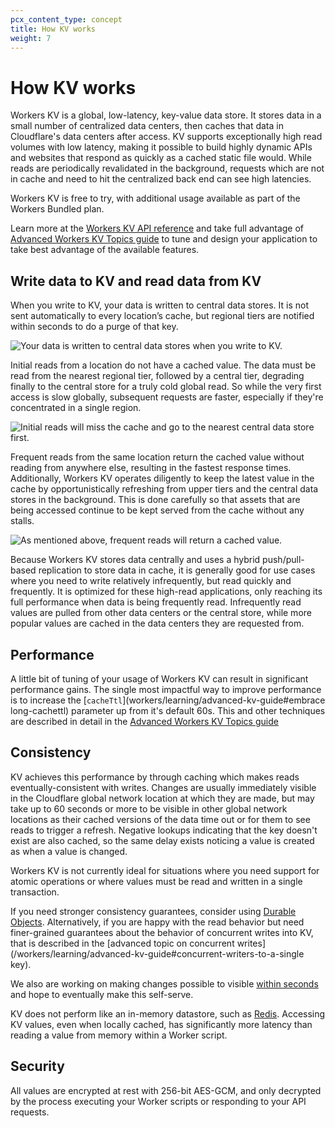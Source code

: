 ```yaml
---
pcx_content_type: concept
title: How KV works
weight: 7
---
```


# How KV works

Workers KV is a global, low-latency, key-value data store. It stores data in a small number of centralized data centers,
then caches that data in Cloudflare's data centers after access.  KV supports exceptionally high read volumes with low
latency, making it possible to build highly dynamic APIs and websites that respond as quickly as a cached static file
would. While reads are periodically revalidated in the background, requests which are not in cache and need to hit the
centralized back end can see high latencies.

Workers KV is free to try, with additional usage available as part of the Workers Bundled plan.

Learn more at the [Workers KV API reference](/workers/runtime-apis/kv/) and take full advantage of [Advanced Workers KV Topics guide](/workers/learning/advanced-kv-guide)
to tune and design your application to take best advantage of the available features.

## Write data to KV and read data from KV

When you write to KV, your data is written to central data stores. It is not sent automatically to every location’s
cache, but regional tiers are notified within seconds to do a purge of that key.

![Your data is written to central data stores when you write to KV.](/images/workers/kv-write.svg)

Initial reads from a location do not have a cached value. The data must be read from the nearest regional tier,
followed by a central tier, degrading finally to the central store for a truly cold global read. So while the very
first access is slow globally, subsequent requests are faster, especially if they're concentrated in a single region.

![Initial reads will miss the cache and go to the nearest central data store first.](/images/workers/kv-slow-read.svg)

Frequent reads from the same location return the cached value without reading from anywhere else, resulting in the
fastest response times. Additionally, Workers KV operates diligently to keep the latest value in the cache by
opportunistically refreshing from upper tiers and the central data stores in the background. This is done carefully
so that assets that are being accessed continue to be kept served from the cache without any stalls.

![As mentioned above, frequent reads will return a cached value.](/images/workers/kv-fast-read.svg)

Because Workers KV stores data centrally and uses a hybrid push/pull-based replication to store data in cache, it is
generally good for use cases where you need to write relatively infrequently, but read quickly and frequently.
It is optimized for these high-read applications, only reaching its full performance when data is being frequently read.
Infrequently read values are pulled from other data centers or the central store, while more popular values
are cached in the data centers they are requested from.

## Performance

A little bit of tuning of your usage of Workers KV can result in significant performance gains. The single most
impactful way to improve performance is to increase the [`cacheTtl`](workers/learning/advanced-kv-guide#embrace long-cachettl)
parameter up from it's default 60s. This and other techniques are described in detail in the [Advanced Workers KV Topics guide](/workers/learning/advanced-kv-guide)

## Consistency

KV achieves this performance by through caching which makes reads eventually-consistent with writes. Changes are usually
immediately visible in the Cloudflare global network location at which they are made, but may take up to 60 seconds or
more to be visible in other global network locations as their cached versions of the data time out or for them to see
reads to trigger a refresh. Negative lookups indicating that the key doesn't exist are also cached, so the same delay
exists noticing a value is created as when a value is changed.

Workers KV is not currently ideal for situations where you need support for atomic operations or where values must be
read and written in a single transaction.

If you need stronger consistency guarantees, consider using [Durable Objects](/workers/learning/using-durable-objects/).
Alternatively, if you are happy with the read behavior but need finer-grained guarantees about the behavior of concurrent
writes into KV, that is described in the [advanced topic on concurrent writes](/workers/learning/advanced-kv-guide#concurrent-writers-to-a-single key).

We also are working on making changes possible to visible [within seconds](/workers/learning/advanced-kv-guide#noticing-updated-values-within-seconds)
and hope to eventually make this self-serve.

KV does not perform like an in-memory datastore, such as [Redis](https://redis.io). Accessing KV values, even when locally cached, has significantly more latency than reading a value from memory within a Worker script.

## Security
All values are encrypted at rest with 256-bit AES-GCM, and only decrypted by the process executing your Worker scripts or responding to your API requests.
